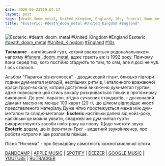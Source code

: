 ```yaml
---
date: 2020-06-23T19:04:57
layout: post
tags: [death_doom_metal, United_Kingdom, England, 10s, funeral_doom_metal]
title: "Esoteric: #death_doom_metal #United_Kingdom #England"
---
```

![Esoteric: #death_doom_metal #United_Kingdom #England](https://res.cloudinary.com/vast-space-unexplored/image/upload/q_auto,dpr_auto,w_auto/photos/photo_1002_23-06-2020_19-04-56.jpg)
Esoteric: [#death_doom_metal](/tags/#death_doom_metal) [#United_Kingdom](/tags/#United_Kingdom) [#England](/tags/#England) [#10s](/tags/#10s)

**Таємниче** - англійський гурт, котрий вважається родоначальником напряму [#funeral_doom_metal](/tags/#funeral_doom_metal), адже грають аж із 1992 року. Причому вони серед тих, кого постійно згадують то там, то сям, але я досі не чув. І ось сталося.

Альбом &quot;Парагон різноголосся&quot; - дводисковий гігант, близько півтори години дум-метал мелодій, неспішних ритмів, і еталонного вражаючої краси ґроул-вокалу, котрий доступний виключно дум-метал гуртам, адже повноцінно цей стиль вокалу розкривається тільки в протяжному виконанні. До речі, парагон, згідно сучасних стандартів, - досконалий діамант масою не менше 100 карат (20 г), що цілком відповідає якості представленого матеріалу.Дуже чітко простежується межа між дум-металом та сладж-металом: **Esoteric** настільки далекі від нойз-року, наскільки це можна уявити, сладжеві же дум-метал гурти використовують засоби нойз-року на повну. Щодо чистоти звуку **Esoteric** додам, що їх фронтмен Ґреґ - видатний звукоінженер, про роботи котрого я іще розповім пізніше.

Пісня &quot;Нікчема&quot; - про безнадійну самотність кожної мислячої істоти.

[BANDCAMP](https://esoteric.bandcamp.com/album/paragon-of-dissonance) \| [APPLE MUSIC](https://music.apple.com/ru/album/paragon-of-dissonance/id583570226) \| [SPOTIFY](https://open.spotify.com/album/4PdxNSFleHsEJEUTxgKpI0) \| [DEEZER](https://www.deezer.com/album/6151747?utm_source=deezer&amp;utm_content=album-6151747&amp;utm_term=1601611822_1592928202&amp;utm_medium=web) \| [GOOGLE MUSIC](https://play.google.com/music/m/B5f7o4qwjdt3ji45dtdflgchu7i?t=Paragon_of_Dissonance_-_Esoteric) \| [YOUTUBE](https://www.youtube.com/playlist?list=OLAK5uy_n0730oxJ0Tt17GzS8w-Q3u412JIEGHwjw) \| [RUTRACKER](https://rutracker.org/forum/viewtopic.php?t=628763)